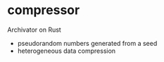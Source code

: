 # compressor
Archivator on Rust
- pseudorandom numbers generated from a seed
- heterogeneous data compression

